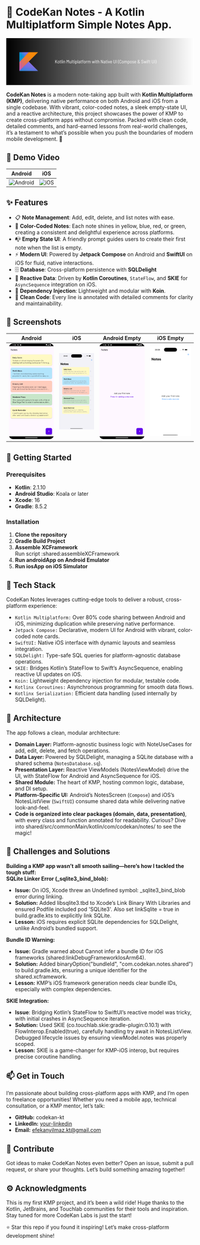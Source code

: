 # 📝 CodeKan Notes - A Kotlin Multiplatform Simple Notes App.

![Banner](screenshots/banner.png)

**CodeKan Notes** is a modern note-taking app built with **Kotlin Multiplatform (KMP)**, delivering native performance on both Android and iOS from a single codebase. With vibrant, color-coded notes, a sleek empty-state UI, and a reactive architecture, this project showcases the power of KMP to create cross-platform apps without compromise. Packed with clean code, detailed comments, and hard-earned lessons from real-world challenges, it’s a testament to what’s possible when you push the boundaries of modern mobile development. 🚀

## 🎥 Demo Video
| Android | iOS |
|---------|-----|
| ![Android](https://github.com/user-attachments/assets/ccdec7e5-1c72-45bd-8381-b5036d99b42d) | ![iOS](https://github.com/user-attachments/assets/06e4f767-d815-4a15-8628-22e7b874047e) |

## ✨ Features
- 📋 **Note Management**: Add, edit, delete, and list notes with ease.
- 🎨 **Color-Coded Notes**: Each note shines in yellow, blue, red, or green, creating a consistent and delightful experience across platforms.
- 📭 **Empty State UI**: A friendly prompt guides users to create their first note when the list is empty.
- ⚡ **Modern UI**: Powered by **Jetpack Compose** on Android and **SwiftUI** on iOS for fluid, native interactions.
- 🗄 **Database**: Cross-platform persistence with **SQLDelight**
- 🔄 **Reactive Data**: Driven by **Kotlin Coroutines**, `StateFlow`, and **SKIE** for `AsyncSequence` integration on iOS.
- 🧩 **Dependency Injection**: Lightweight and modular with **Koin**.
- 📝 **Clean Code**: Every line is annotated with detailed comments for clarity and maintainability.

## 📸 Screenshots
| Android | iOS | Android Empty | iOS Empty |
|---------|-----|---------------|-----------|
| ![Android](screenshots/android_notes.png) | ![iOS](screenshots/ios_notes.png) | ![Android Empty](screenshots/android_empty.png) | ![iOS Empty](screenshots/ios_empty.png) |

## 🚀 Getting Started

### Prerequisites
- **Kotlin**: 2.1.10
- **Android Studio**: Koala or later
- **Xcode**: 16
- **Gradle**: 8.5.2

### Installation
1. **Clone the repository**
2. **Gradle Build Project**
3. **Assemble XCFramework**\
   Run script :shared:assembleXCFramework
4. **Run androidApp on Android Emulator**
5. **Run iosApp on iOS Simulator**

## 🧰 Tech Stack
CodeKan Notes leverages cutting-edge tools to deliver a robust, cross-platform experience:
- `Kotlin Multiplatform:` Over 80% code sharing between Android and iOS, minimizing duplication while preserving native performance.
- `Jetpack Compose:` Declarative, modern UI for Android with vibrant, color-coded note cards.
- `SwiftUI:` Native iOS interface with dynamic layouts and seamless integration.
- `SQLDelight:` Type-safe SQL queries for platform-agnostic database operations.
- `SKIE:` Bridges Kotlin’s StateFlow to Swift’s AsyncSequence, enabling reactive UI updates on iOS.
- `Koin:` Lightweight dependency injection for modular, testable code.
- `Kotlinx Coroutines:` Asynchronous programming for smooth data flows.
- `Kotlinx Serialization:` Efficient data handling (used internally by SQLDelight).

## 🧠 Architecture
The app follows a clean, modular architecture:
- **Domain Layer:** Platform-agnostic business logic with NoteUseCases for add, edit, delete, and fetch operations.
- **Data Layer:** Powered by SQLDelight, managing a SQLite database with a shared schema (`NotesDatabase.sq`).
- **Presentation Layer:** Reactive ViewModels (NotesViewModel) drive the UI, with StateFlow for Android and AsyncSequence for iOS.
- **Shared Module:** The heart of KMP, hosting common logic, database, and DI setup.
- **Platform-Specific UI:** Android’s NotesScreen (`Compose`) and iOS’s NotesListView (`SwiftUI`) consume shared data while delivering native look-and-feel.
- **Code is organized into clear packages (domain, data, presentation)**, with every class and function annotated for readability. Curious? Dive into shared/src/commonMain/kotlin/com/codekan/notes/ to see the magic!


## 🧱 Challenges and Solutions
**Building a KMP app wasn’t all smooth sailing—here’s how I tackled the tough stuff:**\
**SQLite Linker Error (_sqlite3_bind_blob):**
- **Issue:** On iOS, Xcode threw an Undefined symbol: _sqlite3_bind_blob error during linking.
- **Solution:** Added libsqlite3.tbd to Xcode’s Link Binary With Libraries and ensured Podfile included pod 'SQLite3'. Also set linkSqlite = true in build.gradle.kts to explicitly link SQLite.
- **Lesson:** iOS requires explicit SQLite dependencies for SQLDelight, unlike Android’s bundled support.

**Bundle ID Warning:**
- **Issue:** Gradle warned about Cannot infer a bundle ID for iOS frameworks (shared:linkDebugFrameworkIosArm64).
- **Solution:** Added binaryOption("bundleId", "com.codekan.notes.shared") to build.gradle.kts, ensuring a unique identifier for the shared.xcframework.
- **Lesson:** KMP’s iOS framework generation needs clear bundle IDs, especially with complex dependencies.

**SKIE Integration:**
- **Issue**: Bridging Kotlin’s StateFlow to SwiftUI’s reactive model was tricky, with initial crashes in AsyncSequence iteration.
- **Solution:** Used SKIE (co.touchlab.skie:gradle-plugin:0.10.1) with FlowInterop.Enabled(true), carefully handling try await in NotesListView. Debugged lifecycle issues by ensuring viewModel.notes was properly scoped.
- **Lesson:** SKIE is a game-changer for KMP-iOS interop, but requires precise coroutine handling.

## 📫 Get in Touch
I’m passionate about building cross-platform apps with KMP, and I’m open to freelance opportunities! Whether you need a mobile app, technical consultation, or a KMP mentor, let’s talk:
- **GitHub:** codekan-kt
- **LinkedIn:** [your-linkedin](https://www.linkedin.com/in/efekanyilmaz/)
- **Email:** efekanyilmaz.kt@gmail.com

## 🌈 Contribute
Got ideas to make CodeKan Notes even better? Open an issue, submit a pull request, or share your thoughts. Let’s build something amazing together!

## ⚙️ Acknowledgments
This is my first KMP project, and it’s been a wild ride! Huge thanks to the Kotlin, JetBrains, and Touchlab communities for their tools and inspiration. Stay tuned for more
CodeKan Labs is just the start! 

⭐ Star this repo if you found it inspiring! Let’s make cross-platform development shine!




   
